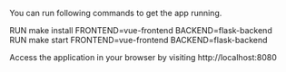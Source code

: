 You can run following commands to get the app running.

RUN make install FRONTEND=vue-frontend BACKEND=flask-backend	
RUN make start FRONTEND=vue-frontend BACKEND=flask-backend

Access the application in your browser by visiting http://localhost:8080
